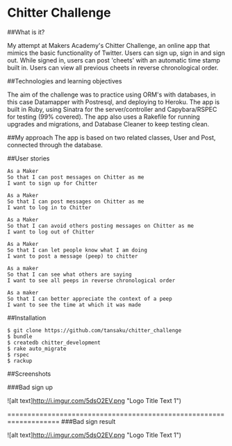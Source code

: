 Chitter Challenge
=================

##What is it?

My attempt at Makers Academy's Chitter Challenge, an online app that mimics the basic functionality of Twitter. Users can sign up, sign in and sign out. While signed in, users can post 'cheets' with an automatic time stamp built in. Users can view all previous cheets in reverse chronological order. 

##Technologies and learning objectives

The aim of the challenge was to practice using ORM's with databases, in this case Datamapper with Postresql, and deploying to Heroku. The app is built in Ruby, using Sinatra for the server/controller and Capybara/RSPEC for testing (99% covered). The app also uses a Rakefile for running upgrades and migrations, and Database Cleaner to keep testing clean. 

##My approach
The app is based on two related classes, User and Post, connected through the database. 


##User stories
```
As a Maker
So that I can post messages on Chitter as me
I want to sign up for Chitter

As a Maker
So that I can post messages on Chitter as me
I want to log in to Chitter

As a Maker
So that I can avoid others posting messages on Chitter as me
I want to log out of Chitter

As a Maker
So that I can let people know what I am doing  
I want to post a message (peep) to chitter

As a maker
So that I can see what others are saying  
I want to see all peeps in reverse chronological order

As a maker
So that I can better appreciate the context of a peep
I want to see the time at which it was made
```
##Installation
```
$ git clone https://github.com/tansaku/chitter_challenge
$ bundle
$ createdb chitter_development
$ rake auto_migrate
$ rspec
$ rackup

```
##Screenshots

###Bad sign up

![alt text]http://i.imgur.com/5dsO2EV.png "Logo Title Text 1")

===================================================================
###Bad sign result

![alt text]http://i.imgur.com/5dsO2EV.png "Logo Title Text 1")


